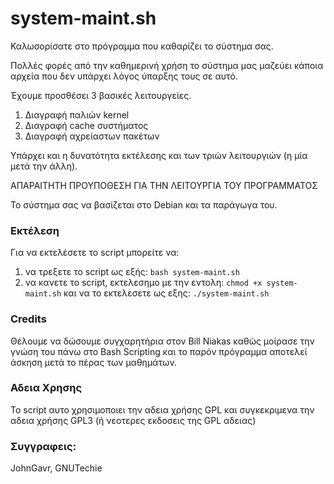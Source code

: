 # **system-maint.sh**

Καλωσορίσατε στο πρόγραμμα που καθαρίζει το σύστημα σας. 

Πολλές φορές από την καθημερινή χρήση το σύστημα μας μαζεύει κάποια αρχεία που δεν υπάρχει λόγος ύπαρξης τους σε αυτό. 

Έχουμε προσθέσει 3 βασικές λειτουργείες. 

1. Διαγραφή παλιών kernel
2. Διαγραφή cache συστήματος
3. Διαγραφή αχρείαστων πακέτων



Υπάρχει και η δυνατότητα εκτέλεσης και των τριών λειτουργιών (η μία μετά την άλλη).

ΑΠΑΡΑΙΤΗΤΗ ΠΡΟΥΠΟΘΕΣΗ ΓΙΑ ΤΗΝ ΛΕΙΤΟΥΡΓΙΑ ΤΟΥ ΠΡΟΓΡΑΜΜΑΤΟΣ

Το σύστημα σας να βασίζεται στο Debian και τα παράγωγα του. 



### Εκτέλεση

Για να εκτελέσετε το script μπορείτε να:

1. να τρεξετε το script ως εξής: ```bash system-maint.sh```
2. να κανετε το script, εκτελεσημο με την εντολη: ```chmod +x system-maint.sh```
   και να το εκτελεσετε ως εξης: ```./system-maint.sh```

### Credits

Θέλουμε να δώσουμε συγχαρητήρια στον Bill Niakas καθώς μοίρασε την γνώση του πάνω στο Bash Scripting και το παρόν πρόγραμμα αποτελεί άσκηση μετά το πέρας των μαθημάτων. 

### Αδεια Χρησης

Το script αυτο χρησιμοποιει την αδεια χρήσης GPL και συγκεκριμενα την αδεια χρήσης GPL3 (ή νεοτερες εκδοσεις της GPL αδειας)

### Συγγραφεις:

JohnGavr, GNUTechie
